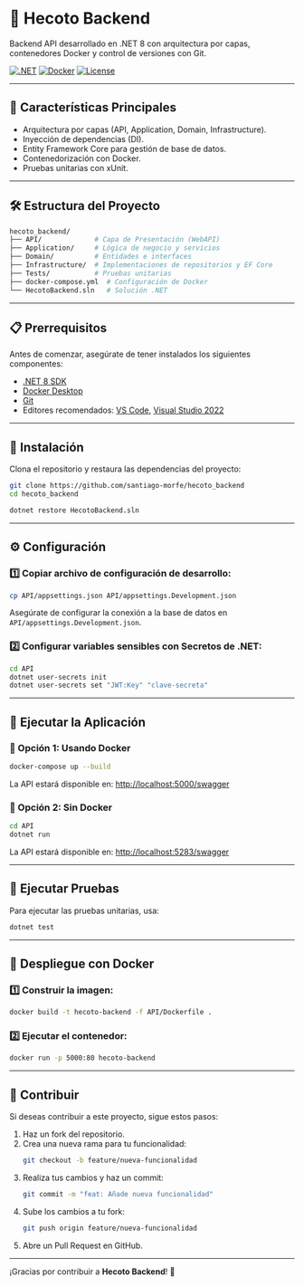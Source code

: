 # 🚀 Hecoto Backend

Backend API desarrollado en .NET 8 con arquitectura por capas, contenedores Docker y control de versiones con Git.

[![.NET](https://img.shields.io/badge/.NET-8.0-%23512bd4)](https://dotnet.microsoft.com/)
[![Docker](https://img.shields.io/badge/Docker-✓-blue)](https://www.docker.com/)
[![License](https://img.shields.io/badge/License-MIT-green)](LICENSE)

---

## 📌 Características Principales
- Arquitectura por capas (API, Application, Domain, Infrastructure).
- Inyección de dependencias (DI).
- Entity Framework Core para gestión de base de datos.
- Contenedorización con Docker.
- Pruebas unitarias con xUnit.

---

## 🛠️ Estructura del Proyecto

```bash
hecoto_backend/
├── API/             # Capa de Presentación (WebAPI)
├── Application/     # Lógica de negocio y servicios
├── Domain/          # Entidades e interfaces
├── Infrastructure/  # Implementaciones de repositorios y EF Core
├── Tests/           # Pruebas unitarias
├── docker-compose.yml  # Configuración de Docker
└── HecotoBackend.sln   # Solución .NET
```

---

## 📋 Prerrequisitos

Antes de comenzar, asegúrate de tener instalados los siguientes componentes:

- [.NET 8 SDK](https://dotnet.microsoft.com/download/dotnet/8.0)
- [Docker Desktop](https://www.docker.com/products/docker-desktop/)
- [Git](https://git-scm.com/)
- Editores recomendados: [VS Code](https://code.visualstudio.com/), [Visual Studio 2022](https://visualstudio.microsoft.com/es/vs/)

---

## 🚀 Instalación

Clona el repositorio y restaura las dependencias del proyecto:

```bash
git clone https://github.com/santiago-morfe/hecoto_backend
cd hecoto_backend

dotnet restore HecotoBackend.sln
```

---

## ⚙️ Configuración

### 1️⃣ Copiar archivo de configuración de desarrollo:
```bash
cp API/appsettings.json API/appsettings.Development.json
```
Asegúrate de configurar la conexión a la base de datos en `API/appsettings.Development.json`.

### 2️⃣ Configurar variables sensibles con Secretos de .NET:
```bash
cd API
dotnet user-secrets init
dotnet user-secrets set "JWT:Key" "clave-secreta"
```

---

## 🏃 Ejecutar la Aplicación

### 🔹 Opción 1: Usando Docker

```bash
docker-compose up --build
```

La API estará disponible en: [http://localhost:5000/swagger](http://localhost:5000/swagger)

### 🔹 Opción 2: Sin Docker

```bash
cd API
dotnet run
```

La API estará disponible en: [http://localhost:5283/swagger](http://localhost:5283/swagger)

---

## 🧪 Ejecutar Pruebas

Para ejecutar las pruebas unitarias, usa:
```bash
dotnet test
```

---

## 🐳 Despliegue con Docker

### 1️⃣ Construir la imagen:
```bash
docker build -t hecoto-backend -f API/Dockerfile .
```

### 2️⃣ Ejecutar el contenedor:
```bash
docker run -p 5000:80 hecoto-backend
```

---

## 🤝 Contribuir

Si deseas contribuir a este proyecto, sigue estos pasos:

1. Haz un fork del repositorio.
2. Crea una nueva rama para tu funcionalidad:
   ```bash
   git checkout -b feature/nueva-funcionalidad
   ```
3. Realiza tus cambios y haz un commit:
   ```bash
   git commit -m "feat: Añade nueva funcionalidad"
   ```
4. Sube los cambios a tu fork:
   ```bash
   git push origin feature/nueva-funcionalidad
   ```
5. Abre un Pull Request en GitHub.

---

¡Gracias por contribuir a **Hecoto Backend**! 🎉

